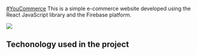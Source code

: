[#YouCommerce](https://youcommerce.netlify.app/)
This is a simple e-commerce website developed using the React JavaScript library and the Firebase platform.

![](https://media.giphy.com/media/4R8vtRen8pAgu9IGxk/giphy.gif)


## Techonology used in the project
